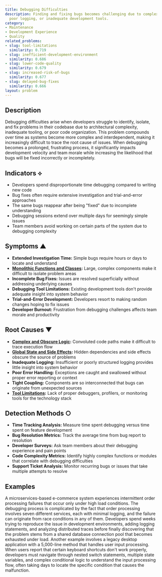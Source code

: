 ```yaml
---
title: Debugging Difficulties
description: Finding and fixing bugs becomes challenging due to complex code architecture,
  poor logging, or inadequate development tools.
category:
- Maintenance
- Development Experience
- Quality
related_problems:
- slug: tool-limitations
  similarity: 0.719
- slug: inefficient-development-environment
  similarity: 0.686
- slug: lower-code-quality
  similarity: 0.679
- slug: increased-risk-of-bugs
  similarity: 0.677
- slug: delayed-bug-fixes
  similarity: 0.666
layout: problem
---
```


## Description

Debugging difficulties arise when developers struggle to identify, isolate, and fix problems in their codebase due to architectural complexity, inadequate tooling, or poor code organization. This problem compounds over time as systems become more complex and interdependent, making it increasingly difficult to trace the root cause of issues. When debugging becomes a prolonged, frustrating process, it significantly impacts development velocity and team morale while increasing the likelihood that bugs will be fixed incorrectly or incompletely.

## Indicators ⟡
- Developers spend disproportionate time debugging compared to writing new code
- Bug fixes often require extensive investigation and trial-and-error approaches
- The same bugs reappear after being "fixed" due to incomplete understanding
- Debugging sessions extend over multiple days for seemingly simple issues
- Team members avoid working on certain parts of the system due to debugging complexity

## Symptoms ▲
- **Extended Investigation Time:** Simple bugs require hours or days to locate and understand
- **[Monolithic Functions and Classes](monolithic-functions-and-classes.md):** Large, complex components make it difficult to isolate problem areas
- **Incomplete Bug Fixes:** Issues are resolved superficially without addressing underlying causes
- **Debugging Tool Limitations:** Existing development tools don't provide adequate insight into system behavior
- **Trial-and-Error Development:** Developers resort to making random changes hoping to fix issues
- **Developer Burnout:** Frustration from debugging challenges affects team morale and productivity

## Root Causes ▼
- **[Complex and Obscure Logic](complex-and-obscure-logic.md):** Convoluted code paths make it difficult to trace execution flow
- **[Global State and Side Effects](global-state-and-side-effects.md):** Hidden dependencies and side effects obscure the source of problems
- **Inadequate Logging:** Insufficient or poorly structured logging provides little insight into system behavior
- **Poor Error Handling:** Exceptions are caught and swallowed without proper error reporting or context
- **Tight Coupling:** Components are so interconnected that bugs can originate from unexpected sources
- **[Tool Limitations](tool-limitations.md):** Lack of proper debuggers, profilers, or monitoring tools for the technology stack

## Detection Methods ○
- **Time Tracking Analysis:** Measure time spent debugging versus time spent on feature development
- **Bug Resolution Metrics:** Track the average time from bug report to resolution
- **Developer Surveys:** Ask team members about their debugging experience and pain points
- **Code Complexity Metrics:** Identify highly complex functions or modules that correlate with debugging difficulties
- **Support Ticket Analysis:** Monitor recurring bugs or issues that take multiple attempts to resolve

## Examples

A microservices-based e-commerce system experiences intermittent order processing failures that occur only under high load conditions. The debugging process is complicated by the fact that order processing involves seven different services, each with minimal logging, and the failure can originate from race conditions in any of them. Developers spend weeks trying to reproduce the issue in development environments, adding logging statements, and analyzing distributed traces before finally discovering that the problem stems from a shared database connection pool that becomes exhausted under load. Another example involves a legacy desktop application with a 5,000-line method that handles user input processing. When users report that certain keyboard shortcuts don't work properly, developers must navigate through nested switch statements, multiple state variables, and complex conditional logic to understand the input processing flow, often taking days to locate the specific condition that causes the malfunction.